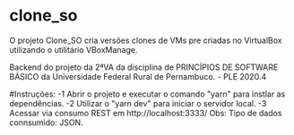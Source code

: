 # clone_so
O projeto Clone_SO cria versões  clones de VMs pre criadas no VirtualBox utilizando o utilitário VBoxManage.

Backend do projeto da 2ªVA da disciplina de PRINCÍPIOS DE SOFTWARE BÁSICO da Universidade Federal Rural de Pernambuco. - PLE 2020.4

#Instruções:
-1 Abrir o projeto e executar o comando "yarn" para instlar as dependências.
-2 Utilizar o "yarn dev" para iniciar o servidor local.
-3 Acessar via consumo REST em http://localhost:3333/
Obs: Tipo de dados connsumido: JSON.
